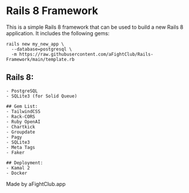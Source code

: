# Rails 8 Framework

This is a simple Rails 8 framework that can be used to build a new Rails 8 application. It includes the following gems:

```cli
rails new my_new_app \
  --database=postgresql \
  -m https://raw.githubusercontent.com/aFightClub/Rails-Framework/main/template.rb
```

## Rails 8:
    - PostgreSQL
    - SQLite3 (for Solid Queue)

    ## Gem List:
    - TailwindCSS
    - Rack-CORS
    - Ruby OpenAI
    - Chartkick
    - Groupdate
    - Pagy
    - SQLite3
    - Meta Tags
    - Faker

    ## Deployment:
    - Kamal 2
    - Docker

Made by aFightClub.app
